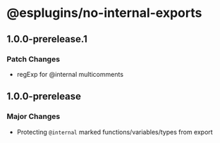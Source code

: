 # @esplugins/no-internal-exports

## 1.0.0-prerelease.1

### Patch Changes

- regExp for @internal multicomments

## 1.0.0-prerelease

### Major Changes

- Protecting `@internal` marked functions/variables/types from export
